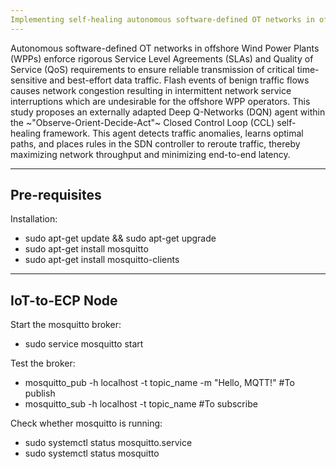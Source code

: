 ```yaml
---
Implementing self-healing autonomous software-defined OT networks in offshore wind power plants
---
```


Autonomous software-defined OT networks in offshore Wind Power Plants (WPPs) enforce rigorous Service Level Agreements (SLAs) and Quality of Service (QoS) requirements to ensure reliable transmission of critical time-sensitive and best-effort data traffic. 
Flash events of benign traffic flows causes network congestion resulting in intermittent network service interruptions which are undesirable for the offshore WPP operators. 
This study proposes an externally adapted Deep Q-Networks (DQN) agent within the ~"Observe-Orient-Decide-Act"~ Closed Control Loop (CCL) self-healing framework. 
This agent detects traffic anomalies, learns optimal paths, and places rules in the SDN controller to reroute traffic, thereby maximizing network throughput and minimizing end-to-end latency.



---
Pre-requisites
---

Installation:
- sudo apt-get update && sudo apt-get upgrade
- sudo apt-get install mosquitto
- sudo apt-get install mosquitto-clients

---
IoT-to-ECP Node 
---

Start the mosquitto broker:
- sudo service mosquitto start

Test the broker:
 - mosquitto_pub -h localhost -t topic_name -m "Hello, MQTT!"  #To publish
 - mosquitto_sub -h localhost -t topic_name   #To subscribe
 
Check whether mosquitto is running:
 - sudo systemctl status mosquitto.service
 - sudo systemctl status mosquitto





